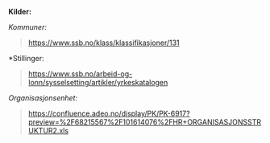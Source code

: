 **Kilder:**

*Kommuner:*
> https://www.ssb.no/klass/klassifikasjoner/131

*Stillinger:
> https://www.ssb.no/arbeid-og-lonn/sysselsetting/artikler/yrkeskatalogen

*Organisasjonsenhet:*
> https://confluence.adeo.no/display/PK/PK-6917?preview=%2F68215567%2F101614076%2FHR+ORGANISASJONSSTRUKTUR2.xls